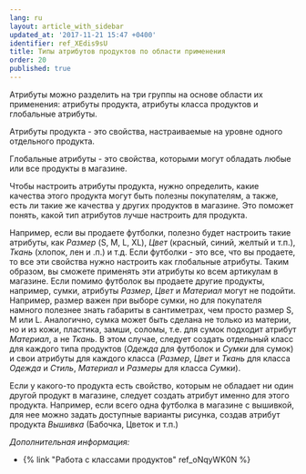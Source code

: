 ```yaml
---
lang: ru
layout: article_with_sidebar
updated_at: '2017-11-21 15:47 +0400'
identifier: ref_XEdis9sU
title: Типы атрибутов продуктов по области применения
order: 20
published: true
---
```

Атрибуты можно разделить на три группы на основе области их применения: атрибуты продукта, атрибуты класса продуктов и глобальные атрибуты. 

Атрибуты продукта - это свойства, настраиваемые на уровне одного отдельного продукта.

Глобальные атрибуты - это свойства, которыми могут обладать любые или все продукты в магазине. 

Чтобы настроить атрибуты продукта, нужно определить, какие качества этого продукта могут быть полезны покупателям, а также, есть ли такие же качества у других продуктов в магазине. Это поможет понять, какой тип атрибутов лучше настроить для продукта. 

Например, если вы продаете футболки, полезно будет настроить такие атрибуты, как _Размер_ (S, M, L, XL), _Цвет_ (красный, синий, желтый и т.п.), _Ткань_ (хлопок, лен и .п.) и т.д. Если футболки - это все, что вы продаете, то все эти свойства нужно настроить как глобальные атрибуты. Таким образом, вы сможете применять эти атрибуты ко всем артикулам в магазине. Если помимо футболок вы продаете другие продукты, например, сумки, атрибуты _Размер_, _Цвет_ и _Материал_ могут не подойти. Например, размер важен при выборе сумки, но для покупателя намного полезнее знать габариты в сантиметрах, чем просто размер S, M или L. Аналогично, сумка может быть сделана не только из материи, но и из кожи, пластика, замши, соломы, т.е. для сумок подходит атрибут _Материал_, а не _Ткань_. В этом случае, следует создать отдельный класс для каждого типа продуктов (_Одежда_ для футболок и _Сумки_ для сумок) и свои атрибуты для каждого класса (_Размер_, _Цвет_ и _Ткань_ для класса _Одежда_ и _Стиль_, _Материал_ и _Размеры_ для класса _Сумки_).

Если у какого-то продукта есть свойство, которым не обладает ни один другой продукт в магазине, следует создать атрибут именно для этого продукта. Например, если всего одна футболка в магазине с вышивкой, для нее можно задать доступные варианты рисунка, создав атрибут продукта _Вышивка_ (Бабочка, Цветок и т.п.)

_Дополнительная информация:_

*   {% link "Работа с классами продуктов" ref_oNqyWK0N %}

